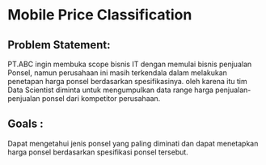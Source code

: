 # Mobile Price Classification

## Problem Statement:
PT.ABC ingin membuka scope bisnis IT dengan memulai bisnis penjualan Ponsel, namun perusahaan ini masih terkendala dalam melakukan penetapan harga ponsel berdasarkan spesifikasinya. oleh karena itu tim Data Scientist diminta untuk mengumpulkan data range harga penjualan-penjualan ponsel dari kompetitor perusahaan.

## Goals :
Dapat mengetahui jenis ponsel yang paling diminati dan dapat menetapkan harga ponsel berdasarkan spesifikasi ponsel tersebut.

